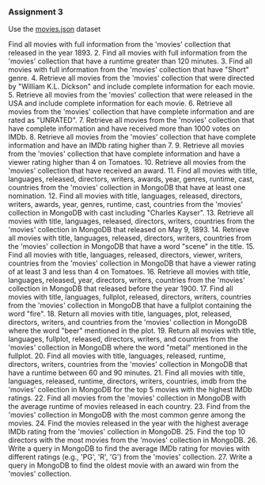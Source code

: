 ### Assignment 3


Use the [movies.json]() dataset

Find all movies with full information from the 'movies' collection that released in the year 1893.
2. Find all movies with full information from the 'movies' collection that have a runtime greater
than 120 minutes.
3. Find all movies with full information from the 'movies' collection that have "Short" genre.
4. Retrieve all movies from the 'movies' collection that were directed by "William K.L. Dickson" and
include complete information for each movie.
5. Retrieve all movies from the 'movies' collection that were released in the USA and include
complete information for each movie.
6. Retrieve all movies from the 'movies' collection that have complete information and are rated as
"UNRATED".
7. Retrieve all movies from the 'movies' collection that have complete information and have
received more than 1000 votes on IMDb.
8. Retrieve all movies from the 'movies' collection that have complete information and have an
IMDb rating higher than 7.
9. Retrieve all movies from the 'movies' collection that have complete information and have a
viewer rating higher than 4 on Tomatoes.
10. Retrieve all movies from the 'movies' collection that have received an award.
11. Find all movies with title, languages, released, directors, writers, awards, year, genres, runtime,
cast, countries from the 'movies' collection in MongoDB that have at least one nomination.
12. Find all movies with title, languages, released, directors, writers, awards, year, genres, runtime,
cast, countries from the 'movies' collection in MongoDB with cast including "Charles Kayser".
13. Retrieve all movies with title, languages, released, directors, writers, countries from the 'movies'
collection in MongoDB that released on May 9, 1893.
14. Retrieve all movies with title, languages, released, directors, writers, countries from the 'movies'
collection in MongoDB that have a word "scene" in the title.
15. Find all movies with title, languages, released, directors, viewer, writers, countries from the
'movies' collection in MongoDB that have a viewer rating of at least 3 and less than 4 on
Tomatoes.
16. Retrieve all movies with title, languages, released, year, directors, writers, countries from the
'movies' collection in MongoDB that released before the year 1900.
17. Find all movies with title, languages, fullplot, released, directors, writers, countries from the
'movies' collection in MongoDB that have a fullplot containing the word "fire".
18. Return all movies with title, languages, plot, released, directors, writers, and countries from the
'movies' collection in MongoDB where the word "beer" mentioned in the plot.
19. Return all movies with title, languages, fullplot, released, directors, writers, and countries from
the 'movies' collection in MongoDB where the word "metal" mentioned in the fullplot.
20. Find all movies with title, languages, released, runtime, directors, writers, countries from the
'movies' collection in MongoDB that have a runtime between 60 and 90 minutes.
21. Find all movies with title, languages, released, runtime, directors, writers, countries, imdb from
the 'movies' collection in MongoDB for the top 5 movies with the highest IMDb ratings.
22. Find all movies from the 'movies' collection in MongoDB with the average runtime of movies
released in each country.
23. Find from the 'movies' collection in MongoDB with the most common genre among the movies.
24. Find the movies released in the year with the highest average IMDb rating from the 'movies'
collection in MongoDB.
25. Find the top 10 directors with the most movies from the 'movies' collection in MongoDB.
26. Write a query in MongoDB to find the average IMDb rating for movies with different ratings (e.g.,
'PG', 'R', 'G') from the 'movies' collection.
27. Write a query in MongoDB to find the oldest movie with an award win from the 'movies'
collection.
